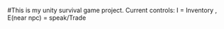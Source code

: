 #This is my unity survival game project. Current controls: I = Inventory , E(near npc) = speak/Trade
